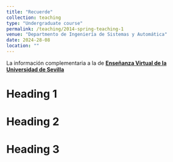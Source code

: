 ```yaml
---
title: "Recuerde"
collection: teaching
type: "Undergraduate course"
permalink: /teaching/2014-spring-teaching-1
venue: "Departmento de Ingeniería de Sistemas y Automática"
date: 2024-28-08
location: ""
---
```


La información complementaria a la de **[Enseñanza Virtual de la Universidad de Sevilla](https://ev.us.es)** 

Heading 1
======

Heading 2
======

Heading 3
======
